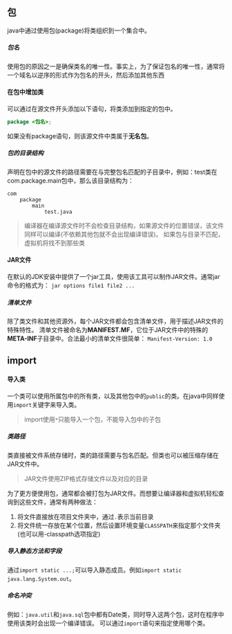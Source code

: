 ## 包
java中通过使用包(package)将类组织到一个集合中。
##### 包名
使用包的原因之一是确保类名的唯一性。事实上，为了保证包名的唯一性，通常将一个域名以逆序的形式作为包名的开头，然后添加其他东西
#### 在包中增加类
可以通过在源文件开头添加以下语句，将类添加到指定的包中。
```java
package <包名>;
```
如果没有package语句，则该源文件中类属于**无名包**。
##### 包的目录结构
声明在包中的源文件的路径需要在与完整包名匹配的子目录中，例如：test类在com.package.main包中，那么该目录结构为：
```
com
	package
		main
			test.java
```
>编译器在编译源文件时不会检查目录结构，如果源文件的位置错误，该文件同样可以编译(不依赖其他包就不会出现编译错误)。
>如果包与目录不匹配，虚拟机将找不到那些类
#### JAR文件
在默认的JDK安装中提供了一个jar工具，使用该工具可以制作JAR文件。通常jar命令的格式为：
`jar options file1 file2 ...`
##### 清单文件
除了类文件和其他资源外，每个JAR文件都会包含清单文件，用于描述JAR文件的特殊特性。
清单文件被命名为**MANIFEST.MF**，它位于JAR文件中的特殊的**META-INF**子目录中。合法最小的清单文件很简单：
`Manifest-Version: 1.0`

## import
#### 导入类
一个类可以使用所属包中的所有类，以及其他包中的`public`的类。在java中同样使用`import`关键字来导入类。
>import使用`*`只能导入一个包，不能导入包中的子包
##### 类路径
类直接被文件系统存储时，类的路径需要与包名匹配。但类也可以被压缩存储在JAR文件中。
>JAR文件使用ZIP格式存储文件以及对应的目录

为了更方便使用包，通常都会被打包为JAR文件。而想要让编译器和虚拟机轻松查询到这些文件，通常有两种做法：
1. 将文件直接放在项目文件夹中，通过`.`表示当前目录
2. 将文件统一存放在某个位置，然后设置环境变量`CLASSPATH`来指定那个文件夹(也可以用-classpath选项指定)
##### 导入静态方法和字段
通过`import static ...;`可以导入静态成员。例如`import static java.lang.System.out`。
##### 命名冲突
例如：`java.util`和`java.sql`包中都有Date类，同时导入这两个包，这时在程序中使用该类时会出现一个编译错误。
可以通过`import`语句来指定使用哪个类。